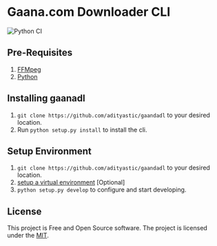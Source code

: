 # Gaana.com Downloader CLI

![Python CI](https://github.com/adityastic/gaanadl/workflows/Python%20CI/badge.svg)

## Pre-Requisites

1. [FFMpeg](https://ffmpeg.org)
2. [Python](https://www.python.org)

## Installing gaanadl

1. `git clone https://github.com/adityastic/gaandadl` to your desired location.
2. Run `python setup.py install` to install the cli.

## Setup Environment

1. `git clone https://github.com/adityastic/gaandadl` to your desired location.
2. [setup a virtual environment](https://docs.python.org/3/tutorial/venv.html) [Optional]
3. `python setup.py develop` to configure and start developing.

## License

This project is Free and Open Source software. The project is licensed under the [MIT](LICENSE.txt).
